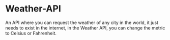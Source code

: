 # Weather-API
An API where you can request the weather of any city in the world, it just needs to exist in the internet, in the Weather API, you can change the metric to Celsius or Fahrenheit.


